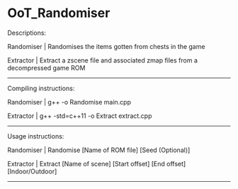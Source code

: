 # OoT_Randomiser

Descriptions:

Randomiser | Randomises the items gotten from chests in the game

Extractor | Extract a zscene file and associated zmap files from a decompressed game ROM

-------------------------------------------------

Compiling instructions:

Randomiser | g++ -o Randomise main.cpp

Extractor | g++ -std=c++11 -o Extract extract.cpp

-------------------------------------------------

Usage instructions:

Randomiser | Randomise [Name of ROM file] [Seed (Optional)]

Extractor | Extract [Name of scene] [Start offset] [End offset] [Indoor/Outdoor]

-------------------------------------------------

